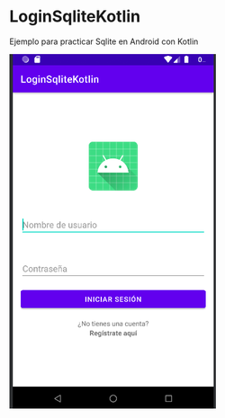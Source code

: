 # LoginSqliteKotlin
Ejemplo para practicar Sqlite en Android con Kotlin 

![Image text](https://github.com/AlexanderSiguenza/LoginSqliteKotlin/blob/main/img/login.png)
